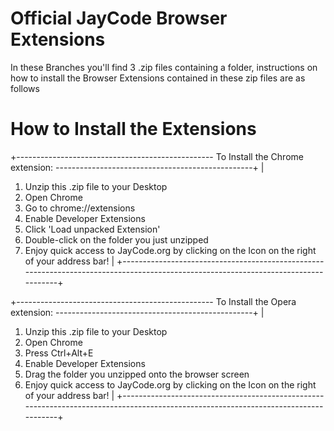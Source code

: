 # Official JayCode Browser Extensions

In these Branches you'll find 3 .zip files containing a folder, instructions on how to install the Browser Extensions contained in these zip files are as follows

# How to Install the Extensions

+------------------------------------------------- To Install the Chrome extension: -------------------------------------------------+
|
1) Unzip this .zip file to your Desktop
2) Open Chrome
3) Go to chrome://extensions
4) Enable Developer Extensions
5) Click 'Load unpacked Extension'
6) Double-click on the folder you just unzipped
7) Enjoy quick access to JayCode.org by clicking on the Icon on the right of your address bar!
|
+------------------------------------------------------------------------------------------------------------------------------------+


+------------------------------------------------- To Install the Opera extension: -------------------------------------------------+
|
1) Unzip this .zip file to your Desktop
2) Open Chrome
3) Press Ctrl+Alt+E
4) Enable Developer Extensions
5) Drag the folder you unzipped onto the browser screen
6) Enjoy quick access to JayCode.org by clicking on the Icon on the right of your address bar!
|
+------------------------------------------------------------------------------------------------------------------------------------+
